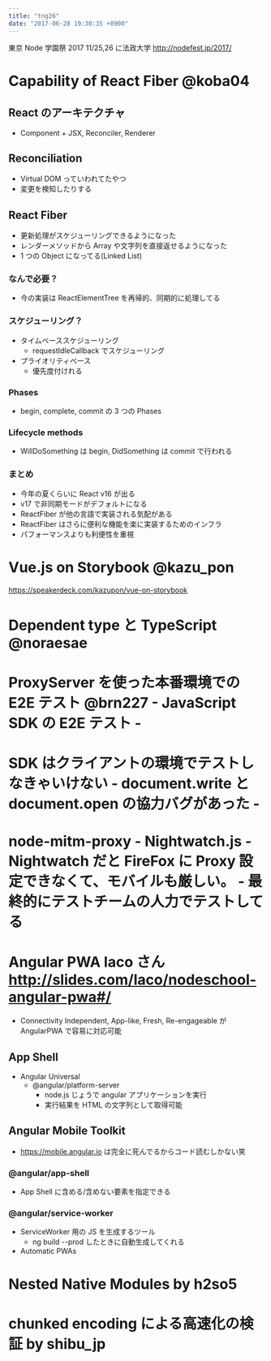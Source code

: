 ```yaml
---
title: "tng26"
date: "2017-06-28 19:30:35 +0900"
---
```


東京 Node 学園祭 2017 11/25,26 に法政大学
http://nodefest.jp/2017/

# Capability of React Fiber @koba04

## React のアーキテクチャ

- Component + JSX, Reconciler, Renderer

## Reconciliation

- Virtual DOM っていわれてたやつ
- 変更を検知したりする

## React Fiber

- 更新処理がスケジューリングできるようになった
- レンダーメソッドから Array や文字列を直接返せるようになった
- 1 つの Object になってる(Linked List)

### なんで必要？

- 今の実装は ReactElementTree を再帰的、同期的に処理してる

### スケジューリング？

- タイムベーススケジューリング
  - requestIdleCallback でスケジューリング
- プライオリティベース
  - 優先度付けれる

### Phases

- begin, complete, commit の 3 つの Phases

### Lifecycle methods

- WillDoSomething は begin, DidSomething は commit で行われる

### まとめ

- 今年の夏くらいに React v16 が出る
- v17 で非同期モードがデフォルトになる
- ReactFiber が他の言語で実装される気配がある
- ReactFiber はさらに便利な機能を楽に実装するためのインフラ
- パフォーマンスよりも利便性を重視

# Vue.js on Storybook @kazu_pon

https://speakerdeck.com/kazupon/vue-on-storybook

# Dependent type と TypeScript @noraesae

# ProxyServer を使った本番環境での E2E テスト @brn227 - JavaScript SDK の E2E テスト -

# SDK はクライアントの環境でテストしなきゃいけない - document.write と document.open の協力バグがあった -

# node-mitm-proxy - Nightwatch.js - Nightwatch だと FireFox に Proxy 設定できなくて、モバイルも厳しい。 - 最終的にテストチームの人力でテストしてる

# Angular PWA laco さん http://slides.com/laco/nodeschool-angular-pwa#/

- Connectivity Independent, App-like, Fresh, Re-engageable が AngularPWA で容易に対応可能

## App Shell

- Angular Universal
  - @angular/platform-server
    - node.js じょうで angular アプリケーションを実行
    - 実行結果を HTML の文字列として取得可能

## Angular Mobile Toolkit

- https://mobile.angular.io は完全に死んでるからコード読むしかない笑

### @angular/app-shell

- App Shell に含める/含めない要素を指定できる

### @angular/service-worker

- ServiceWorker 用の JS を生成するツール
  - ng build --prod したときに自動生成してくれる
- Automatic PWAs

# Nested Native Modules by h2so5

# chunked encoding による高速化の検証 by shibu_jp
